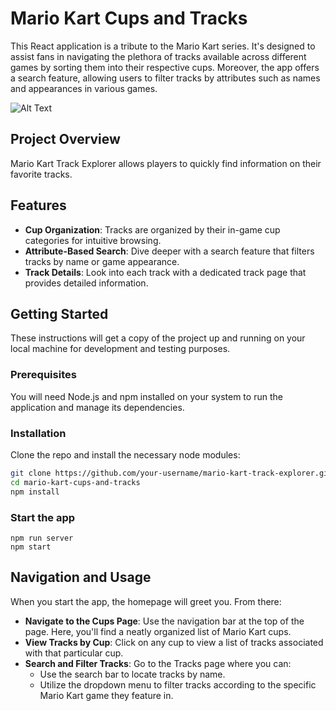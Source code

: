 # Mario Kart Cups and Tracks

This React application is a tribute to the Mario Kart series. It's designed to assist fans in navigating the plethora of tracks available across different games by sorting them into their respective cups. Moreover, the app offers a search feature, allowing users to filter tracks by attributes such as names and appearances in various games.

![Alt Text](/mariokartwebapp.gif)


## Project Overview

Mario Kart Track Explorer allows players to quickly find information on their favorite tracks.

## Features

- **Cup Organization**: Tracks are organized by their in-game cup categories for intuitive browsing.
- **Attribute-Based Search**: Dive deeper with a search feature that filters tracks by name or game appearance.
- **Track Details**: Look into each track with a dedicated track page that provides detailed information.

## Getting Started

These instructions will get a copy of the project up and running on your local machine for development and testing purposes.

### Prerequisites

You will need Node.js and npm installed on your system to run the application and manage its dependencies.

### Installation

Clone the repo and install the necessary node modules:

```bash
git clone https://github.com/your-username/mario-kart-track-explorer.git
cd mario-kart-cups-and-tracks
npm install
```

### Start the app

```
npm run server
npm start
```

## Navigation and Usage

When you start the app, the homepage will greet you. From there:

- **Navigate to the Cups Page**: Use the navigation bar at the top of the page. Here, you'll find a neatly organized list of Mario Kart cups.
- **View Tracks by Cup**: Click on any cup to view a list of tracks associated with that particular cup.
- **Search and Filter Tracks**: Go to the Tracks page where you can:
  - Use the search bar to locate tracks by name.
  - Utilize the dropdown menu to filter tracks according to the specific Mario Kart game they feature in.

